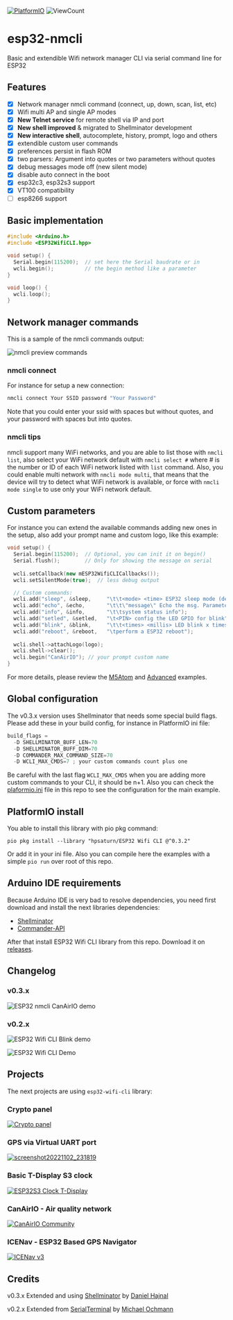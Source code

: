 [![PlatformIO](https://github.com/hpsaturn/esp32-wifi-cli/workflows/PlatformIO/badge.svg)](https://github.com/hpsaturn/esp32-wifi-cli/actions/) ![ViewCount](https://views.whatilearened.today/views/github/hpsaturn/esp32-wifi-cli.svg)

# esp32-nmcli

Basic and extendible Wifi network manager CLI via serial command line for ESP32

## Features

- [x] Network manager nmcli command (connect, up, down, scan, list, etc)
- [x] Wifi multi AP and single AP modes
- [x] **New Telnet service** for remote shell via IP and port
- [x] **New shell improved** & migrated to Shellminator development
- [x] **New interactive shell**, autocomplete, history, prompt, logo and others
- [x] extendible custom user commands
- [x] preferences persist in flash ROM
- [x] two parsers: Argument into quotes or two parameters without quotes
- [x] debug messages mode off (new silent mode)
- [x] disable auto connect in the boot
- [x] esp32c3, esp32s3 support
- [x] VT100 compatibility
- [ ] esp8266 support

## Basic implementation

```cpp
#include <Arduino.h>
#include <ESP32WifiCLI.hpp>

void setup() {
  Serial.begin(115200);  // set here the Serial baudrate or in
  wcli.begin();          // the begin method like a parameter
}

void loop() {
  wcli.loop();
}
```

## Network manager commands

This is a sample of the nmcli commands output:

![nmcli preview commands](https://raw.githubusercontent.com/hpsaturn/esp32-wifi-cli/master/images/version2nmcli.jpg)

### nmcli connect

For instance for setup a new connection:

```bash
nmcli connect Your SSID password "Your Password"
```

Note that you could enter your ssid with spaces but without quotes, and your password with spaces but into quotes.

### nmcli tips

nmcli support many WiFi networks, and you are able to list those with `nmcli list`, also select your WiFi network default with `nmcli select #` where # is the number or ID of each WiFi network listed with `list` command. Also, you could enable multi network with `nmcli mode multi`, that means that the device will try to detect what WiFi network is available, or force with `nmcli mode single` to use only your WiFi network default.

## Custom parameters

For instance you can extend the available commands adding new ones in the setup, also add your prompt name and custom logo, like this example:

```cpp
void setup() {
  Serial.begin(115200);  // Optional, you can init it on begin()
  Serial.flush();        // Only for showing the message on serial
  
  wcli.setCallback(new mESP32WifiCLICallbacks());
  wcli.setSilentMode(true);  // less debug output

  // Custom commands:
  wcli.add("sleep", &sleep,     "\t\t<mode> <time> ESP32 sleep mode (deep/light)\r\n");
  wcli.add("echo", &echo,       "\t\t\"message\" Echo the msg. Parameter into quotes");
  wcli.add("info", &info,       "\t\tsystem status info");
  wcli.add("setled", &setled,   "\t<PIN> config the LED GPIO for blink");
  wcli.add("blink", &blink,     "\t\t<times> <millis> LED blink x times each x millis");
  wcli.add("reboot", &reboot,   "\tperform a ESP32 reboot");
  
  wcli.shell->attachLogo(logo);
  wcli.shell->clear();
  wcli.begin("CanAirIO"); // your prompt custom name
}
```

For more details, please review the [M5Atom](examples/M5Atom/main.cpp) and [Advanced](examples/advanced/main.cpp) examples.

## Global configuration

The v0.3.x version uses Shellminator that needs some special build flags. Please add these in your build config, for instance in PlatformIO ini file:

```python
build_flags =
  -D SHELLMINATOR_BUFF_LEN=70
  -D SHELLMINATOR_BUFF_DIM=70
  -D COMMANDER_MAX_COMMAND_SIZE=70
  -D WCLI_MAX_CMDS=7 ; your custom commands count plus one
```

Be careful with the last flag `WCLI_MAX_CMDS` when you are adding more custom commands to your CLI, it should be n+1. Also you can check the [plaformio.ini](platformio.ini) file in this repo to see the configuration for the main example.

## PlatformIO install

You able to install this library with pio pkg command:

`pio pkg install --library "hpsaturn/ESP32 Wifi CLI @^0.3.2"`

Or add it in your ini file. Also you can compile here the examples with a simple `pio run` over root of this repo.

## Arduino IDE requirements

Because Arduino IDE is very bad to resolve dependencies, you need first download and install the next libraries dependencies:

- [Shellminator](https://github.com/hpsaturn/Shellminator.git)
- [Commander-API](https://github.com/hpsaturn/Commander-API.git#strcmp-fix)

After that install ESP32 Wifi CLI library from this repo. Download it on [releases](https://github.com/hpsaturn/esp32-wifi-cli/releases).

## Changelog

### v0.3.x

![ESP32 nmcli CanAirIO demo](https://raw.githubusercontent.com/hpsaturn/esp32-wifi-cli/master/images/esp32_wifi_cli_canairio_demo.gif)

### v0.2.x

![ESP32 Wifi CLI Blink demo](https://raw.githubusercontent.com/hpsaturn/esp32-wifi-cli/master/images/esp32_wifi_cli_blink.gif)

![ESP32 Wifi CLI Demo](https://raw.githubusercontent.com/hpsaturn/esp32-wifi-cli/master/images/esp32_wifi_cli_demo.gif)

## Projects

The next projects are using `esp32-wifi-cli` library:

### Crypto panel

[![Crypto panel](https://user-images.githubusercontent.com/423856/219856278-1b3013fd-0a04-4464-8947-5a3cb874c843.jpg)](https://youtu.be/oyav6SvN870)

### GPS via Virtual UART port

[![screenshot20221102_231819](https://user-images.githubusercontent.com/423856/199613436-ef607d92-e06d-44ef-8d0f-0e99e49bf481.jpg)](https://hpsaturn.com/virtual-serial-port/)

### Basic T-Display S3 clock

[![ESP32S3 Clock T-Display](https://raw.githubusercontent.com/hpsaturn/esp32-s3-clock/master/pics/preview.jpg)
](https://github.com/hpsaturn/esp32-s3-clock#readme)

### CanAirIO - Air quality network

[![CanAirIO Community](https://raw.githubusercontent.com/kike-canaries/canairio_firmware/master/images/canairio_collage_community.jpg)](https://github.com/kike-canaries/canairio_firmware?tab=readme-ov-file#readme)

### ICENav - ESP32 Based GPS Navigator

[![ICENav v3](https://raw.githubusercontent.com/hpsaturn/esp32-wifi-cli/master/images/icenav_shell_demo.png)](https://github.com/jgauchia/IceNav-v3/?tab=readme-ov-file#readme)

## Credits

v0.3.x Extended and using [Shellminator](https://www.shellminator.org/html/index.html) by [Daniel Hajnal](https://github.com/dani007200964)

v0.2.x Extended from [SerialTerminal](https://github.com/miko007/SerialTerminal) by [Michael Ochmann](https://github.com/miko007)
